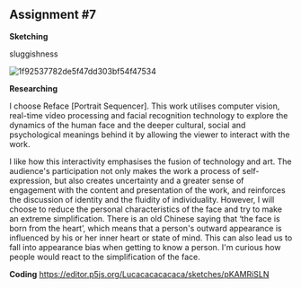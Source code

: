 ## Assignment #7

**Sketching**

sluggishness

![1f92537782de5f47dd303bf54f47534](https://git.arts.ac.uk/24001444/CCI-Course-Notebook/assets/1324/5f319613-8960-4ce5-b99c-ad06fb43f01c)


**Researching**

I choose Reface [Portrait Sequencer]. This work utilises computer vision, real-time video processing and facial recognition technology to explore the dynamics of the human face and the deeper cultural, social and psychological meanings behind it by allowing the viewer to interact with the work.

I like how this interactivity emphasises the fusion of technology and art. The audience's participation not only makes the work a process of self-expression, but also creates uncertainty and a greater sense of engagement with the content and presentation of the work, and reinforces the discussion of identity and the fluidity of individuality. However, I will choose to reduce the personal characteristics of the face and try to make an extreme simplification. There is an old Chinese saying that ‘the face is born from the heart’, which means that a person's outward appearance is influenced by his or her inner heart or state of mind. This can also lead us to fall into appearance bias when getting to know a person. I'm curious how people would react to the simplification of the face.


**Coding**
https://editor.p5js.org/Lucacacacacaca/sketches/pKAMRiSLN
